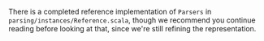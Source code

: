 There is a completed reference implementation of `Parsers` in `parsing/instances/Reference.scala`,
though we recommend you continue reading before looking at that, since we're still refining the
representation.
